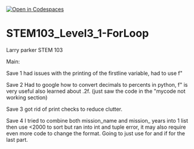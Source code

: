 [![Open in Codespaces](https://classroom.github.com/assets/launch-codespace-2972f46106e565e64193e422d61a12cf1da4916b45550586e14ef0a7c637dd04.svg)](https://classroom.github.com/open-in-codespaces?assignment_repo_id=18491384)
# STEM103_Level3_1-ForLoop
Larry parker STEM 103 

Main:

Save 1 had issues with the printing of the firstline variable, had to use f"

Save 2 Had to google how to convert decimals to percents in python, f" is very useful also learned about .2f. (just saw the code in the "mycode not working section)

Save 3 got rid of print checks to reduce clutter.

Save 4 I tried to combine both mission_name and mission_ years into 1 list then use <2000 to sort but ran into int and tuple error, it may also require even more code to change the format. Going to just use for and if for the last part.
